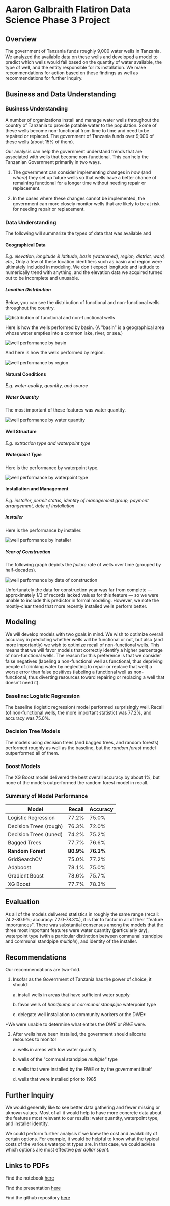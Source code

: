 # Aaron Galbraith Flatiron Data Science Phase 3 Project

## Overview

The government of Tanzania funds roughly 9,000 water wells in Tanzania. We analyzed the available data on these wells and developed a model to predict which wells would fail based on the quantity of water available, the type of well, and the entity responsible for its installation. We make recommendations for action based on these findings as well as recommendations for further inquiry.

## Business and Data Understanding

### Business Understanding

A number of organizations install and manage water wells throughout the country of Tanzania to provide potable water to the population. Some of these wells become non-functional from time to time and need to be repaired or replaced. The government of Tanzania funds over 9,000 of these wells (about 15% of them).

Our analysis can help the government understand trends that are associated with wells that become non-functional. This can help the Tanzanian Government primarily in two ways.

1. The government can consider implementing changes in *how* (and *where*) they set up future wells so that wells have a better chance of remaining functional for a longer time without needing repair or replacement.

2. In the cases where these changes cannot be implemented, the government can more closely monitor wells that are likely to be at risk for needing repair or replacement.

### Data Understanding
The following will summarize the types of data that was available and 
#### Geographical Data
*E.g. elevation, longitude & latitude, basin (watershed), region, district, ward, etc.,*
Only a few of these location identifiers such as basin and region were ultimately included in modeling. We don't expect longitude and latitude to numerically trend with anything, and the elevation data we acquired turned out to be incomplete and unusable.
##### Location Distribution
Below, you can see the distribution of functional and non-functional wells throughout the country.

![distribution of functional and non-functional wells](images/status.png)

Here is how the wells performed by basin. (A "basin" is a geographical area whose water empties into a common lake, river, or sea.)

![well performance by basin](images/basin.png)

And here is how the wells performed by region.

![well performance by region](images/region.png)

#### Natural Conditions
*E.g. water quality, quantity, and source*
##### Water Quantity
The most important of these features was water quantity.

![well performance by water quantity](images/quantity.png)

#### Well Structure
*E.g. extraction type and waterpoint type*
##### Waterpoint Type
Here is the performance by waterpoint type.

![well performance by waterpoint type](images/waterpoint.png)

#### Installation and Management
*E.g. installer, permit status, identity of management group, payment arrangement, date of installation*

##### Installer

Here is the performance by installer.

![well performance by installer](images/installer.png)

##### Year of Construction

The following graph depicts the *failure* rate of wells over time (grouped by half-decades).

![well performance by date of construction](images/construction_year.png)

Unfortunately the data for construction year was far from complete — approximately 1/3 of records lacked values for this feature — so we were unable to include this predictor in formal modeling. However, we note the mostly-clear trend that more recently installed wells perform better.

## Modeling

We will develop models with two goals in mind. We wish to optimize overall accuracy in predicting whether wells will be functional or not, but also (and more importantly) we wish to optimize recall of non-functional wells. This means that we will favor models that correctly identify a higher percentage of non-functional wells. The reason for this preference is that we consider false negatives (labeling a non-functional well as functional, thus depriving people of drinking water by neglecting to repair or replace that well) a worse error than false positives (labeling a functional well as non-functional, thus diverting resources toward repairing or replacing a well that doesn't need it).

### Baseline: Logistic Regression
The baseline (logistic regression) model performed surprisingly well. Recall (of non-functional wells, the more important statistic) was 77.2%, and accuracy was 75.0%.

### Decision Tree Models

The models using decision trees (and bagged trees, and random forests) performed roughly as well as the baseline, but the *random forest* model outperformed all of them.

### Boost Models

The XG Boost model delivered the best overall accuracy by about 1%, but none of the models outperformed the random forest model in recall.

### Summary of Model Performance

| Model | Recall | Accuracy |
| -------- | ------- | ------- |
| Logistic Regression | 77.2% | 75.0% |
| Decision Trees (rough) | 76.3% | 72.0% |
| Decision Trees (tuned) | 74.2% | 75.2% |
| Bagged Trees | 77.7% | 76.6% |
| **Random Forest** | **80.9%** | **76.3%** |
| GridSearchCV | 75.0% | 77.2% |
| Adaboost | 78.1% | 75.0% |
| Gradient Boost | 78.6% | 75.7% |
| XG Boost | 77.7% | 78.3% |

## Evaluation

As all of the models delivered statistics in roughly the same range (recall: 74.2-80.9%; accuracy: 72.0-78.3%), it is fair to factor in all of their "feature importances". There was substantial consensus among the models that the three most important features were water quantity (particularly *dry*), waterpoint type (with a particular distinction between communal standpipe and communal standpipe *multiple*), and identity of the installer.

## Recommendations

Our recommendations are two-fold.

1. Insofar as the Government of Tanzania has the power of choice, it should

    a. install wells in areas that have sufficient water supply

    b. favor wells of *handpump* or *communal standpipe* waterpoint type

    c. delegate well installation to community workers or the DWE*

*We were unable to determine what entites the *DWE* or *RWE* were.

2. After wells have been installed, the government should allocate resources to monitor

    a. wells in areas with low water quantity

    b. wells of the "commual standpipe *multiple*" type

    c. wells that were installed by the RWE or by the government itself

    d. wells that were installed prior to 1985

## Further Inquiry

We would generally like to see better data gathering and fewer missing or uknown values. Most of all it would help to have more concrete data about the features most relevant to our results: water quantity, waterpoint type, and installer identity.

We could perform further analysis if we knew the cost and availability of certain options. For example, it would be helpful to know what the typical costs of the various waterpoint types are. In that case, we could advise which options are most effective *per dollar spent*.

## Links to PDFs

Find the notebook [here](https://github.com/aarongalbraith/flatiron-phase3-project/tree/main/deliverables/notebook.pdf)

Find the presentation [here](https://github.com/aarongalbraith/flatiron-phase3-project/tree/main/deliverables/presentation.pdf)

Find the github repository [here](https://github.com/aarongalbraith/flatiron-phase3-project/tree/main/deliverables/github.pdf)
